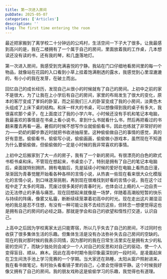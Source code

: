 ```yaml
---
title: 第一次进入房间
pubDate: 2025-05-07
categories: ['Articles']
description: ''
slug: The first time entering the room
---
```


最近把家搬到了离学校二十分钟远的公鸡村，生活空间一下子大了很多。让我最感到高兴的是，我在二楼拥有了一个属于自己的房间，里面放着我的工作桌，几本想读还没有读的书，还有我的琴，和几盏落地灯。

第一次进入房间，我感受到充满喜悦的宁静。我站在门口仔细地看房间里的每一个物品，就像站在花园的入口看到小草上挂着饱满剔透的露水，我感觉到心里湿漉漉的，有小小的我在发芽，在破土而出。

回忆自己的成长经历，发现自己从很小的时候就有了自己的房间。上初中之前的家不是很大，为了让我在上小学后有自己的房间，家里的布局发生了很大的变化，原本的客厅变成了爹妈的卧室，而之前我们三人的卧室变成了我的小房间，淡黄色木头组成了上床下桌的结构。和床一样大的书桌，可以想像得到我的桌子有多大，我很喜欢那个桌子，在上面度过了我的小学六年。小时候还没有手机和笔记本电脑，我最喜欢的事情是在书桌上看小说书，拿到什么书就看什么书，然后再把看过的书翻来覆去再看一遍。暑假的时候不想写作业就偷偷看书，因此也练就了非常好的听力——奶奶的脚步靠近时就把书收进抽屉里。这种偷偷做自己的事情的感觉，真的好有意思。偷偷看书，偷偷写小说，偷偷画画，偷偷做小游戏本，虽然现在不知道为什么要偷偷做，但偷偷做的一定是小时候的我非常喜欢的事情。

上初中之后搬家到了大一点的房子，我有了一个新的房间。有很漂亮的白色的欧式书柜书桌和床。不管现在想起来，书桌变小了，特别是拥有了自己的笔记本电脑后，桌面就特别拥挤。拥有电脑后，先是延续小时候的爱好在电脑上看热血日漫，渐渐因为青春觉醒开始看各种各样的言情小说，从热衷一些现在看来很大众化模版化的言情小说，到口味逐渐挑剔，再到现在很难找到好看的言情小说，我在这个过程中走了太多的弯路，荒废过很多美好的青春时光，也体会过上瘾的人一边自责一边无法停止的矛盾与痛苦。现在回想起来就像是一场梦，伴随着高潮般短暂的快乐与持续的阵痛，像雾又私霾，断断续续笼罩着初高中的时光。现在走出这片潮湿沼地的我总是忍不住想，有没有一种可能让我不去经历这些，但转念一想便觉得这也是拥有自己的房间的必经之路，那就是学会和自己的欲望和惰性打交道，认识自己。

上高中之后因为学校离家太远只能寄宿，所以几乎失去了自己的房间，不过同时也收获了很多集体生活的乐趣。但集体生活是没有办法弥补失去自己房间的空缺的。现在的我对那时候的我表示同情，因为那时的我在日常生活里实在是拥有太少的私密的空间了，而缺少独处则会减少一个人对自己的反思和对自己的驱动，使一个人变得盲目、顺从、麻木。因此在高中时期令我印象最深刻的一段时间，是凌晨起床在卫生间洗手池上学习竞赛的一个学期。当大家还在熟睡，太阳从窗户照射进来，我在看书做笔记，有时抬头看看镜子里的自己，心里会觉得很平静。这个时候我好像又拥有了自己的房间。我的朋友戏称这是偷偷学习的乐趣，我觉得也有道理。
